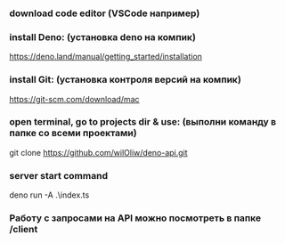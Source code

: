 ### download code editor (VSCode например)

### install Deno: (установка deno на компик)

https://deno.land/manual/getting_started/installation

### install Git: (установка контроля версий на компик)

https://git-scm.com/download/mac

### open terminal, go to projects dir & use: (выполни команду в папке со всеми проектами)

git clone https://github.com/wilOliw/deno-api.git

### server start command

deno run -A .\index.ts

### Работу с запросами на API можно посмотреть в папке /client
